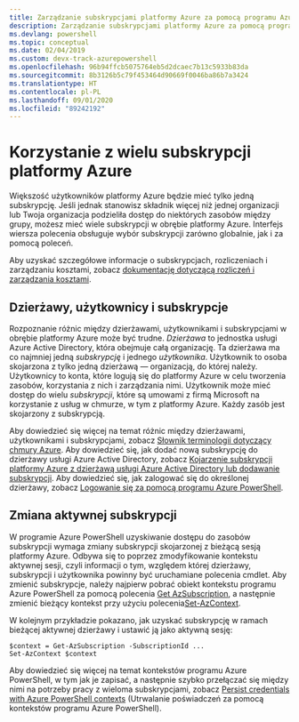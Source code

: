 ```yaml
---
title: Zarządzanie subskrypcjami platformy Azure za pomocą programu Azure PowerShell
description: Zarządzanie subskrypcjami platformy Azure za pomocą programu Azure PowerShell
ms.devlang: powershell
ms.topic: conceptual
ms.date: 02/04/2019
ms.custom: devx-track-azurepowershell
ms.openlocfilehash: 96b94ffcb5075764eb5d2dcaec7b13c5933b83da
ms.sourcegitcommit: 8b3126b5c79f453464d90669f0046ba86b7a3424
ms.translationtype: HT
ms.contentlocale: pl-PL
ms.lasthandoff: 09/01/2020
ms.locfileid: "89242192"
---
```

# <a name="use-multiple-azure-subscriptions"></a>Korzystanie z wielu subskrypcji platformy Azure

Większość użytkowników platformy Azure będzie mieć tylko jedną subskrypcję. Jeśli jednak stanowisz składnik więcej niż jednej organizacji lub Twoja organizacja podzieliła dostęp do niektórych zasobów między grupy, możesz mieć wiele subskrypcji w obrębie platformy Azure. Interfejs wiersza polecenia obsługuje wybór subskrypcji zarówno globalnie, jak i za pomocą poleceń.

Aby uzyskać szczegółowe informacje o subskrypcjach, rozliczeniach i zarządzaniu kosztami, zobacz [dokumentację dotyczącą rozliczeń i zarządzania kosztami](/azure/billing/).

## <a name="tenants-users-and-subscriptions"></a>Dzierżawy, użytkownicy i subskrypcje

Rozpoznanie różnic między dzierżawami, użytkownikami i subskrypcjami w obrębie platformy Azure może być trudne. _Dzierżawa_ to jednostka usługi Azure Active Directory, która obejmuje całą organizację. Ta dzierżawa ma co najmniej jedną _subskrypcję_ i jednego _użytkownika_. Użytkownik to osoba skojarzona z tylko jedną dzierżawą — organizacją, do której należy. Użytkownicy to konta, które logują się do platformy Azure w celu tworzenia zasobów, korzystania z nich i zarządzania nimi.
Użytkownik może mieć dostęp do wielu _subskrypcji_, które są umowami z firmą Microsoft na korzystanie z usług w chmurze, w tym z platformy Azure. Każdy zasób jest skojarzony z subskrypcją.

Aby dowiedzieć się więcej na temat różnic między dzierżawami, użytkownikami i subskrypcjami, zobacz [Słownik terminologii dotyczący chmury Azure](/azure/azure-glossary-cloud-terminology).  Aby dowiedzieć się, jak dodać nową subskrypcję do dzierżawy usługi Azure Active Directory, zobacz [Kojarzenie subskrypcji platformy Azure z dzierżawą usługi Azure Active Directory lub dodawanie subskrypcji](/azure/active-directory/active-directory-how-subscriptions-associated-directory).
Aby dowiedzieć się, jak zalogować się do określonej dzierżawy, zobacz [Logowanie się za pomocą programu Azure PowerShell](/powershell/azure/authenticate-azureps).

## <a name="change-the-active-subscription"></a>Zmiana aktywnej subskrypcji

W programie Azure PowerShell uzyskiwanie dostępu do zasobów subskrypcji wymaga zmiany subskrypcji skojarzonej z bieżącą sesją platformy Azure.
Odbywa się to poprzez zmodyfikowanie kontekstu aktywnej sesji, czyli informacji o tym, względem której dzierżawy, subskrypcji i użytkownika powinny być uruchamiane polecenia cmdlet.
Aby zmienić subskrypcje, należy najpierw pobrać obiekt kontekstu programu Azure PowerShell za pomocą polecenia [Get AzSubscription](/powershell/module/az.accounts/get-azsubscription), a następnie zmienić bieżący kontekst przy użyciu polecenia[Set-AzContext](/powershell/module/az.accounts/set-azcontext).

W kolejnym przykładzie pokazano, jak uzyskać subskrypcję w ramach bieżącej aktywnej dzierżawy i ustawić ją jako aktywną sesję:

```powershell-interactive
$context = Get-AzSubscription -SubscriptionId ...
Set-AzContext $context
```

Aby dowiedzieć się więcej na temat kontekstów programu Azure PowerShell, w tym jak je zapisać, a następnie szybko przełączać się między nimi na potrzeby pracy z wieloma subskrypcjami, zobacz [Persist credentials with Azure PowerShell contexts](context-persistence.md) (Utrwalanie poświadczeń za pomocą kontekstów programu Azure PowerShell).
